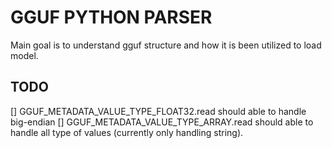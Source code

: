 # GGUF PYTHON PARSER
Main goal is to understand gguf structure and how it is been utilized to load model.

## TODO
[] GGUF_METADATA_VALUE_TYPE_FLOAT32.read should able to handle big-endian
[] GGUF_METADATA_VALUE_TYPE_ARRAY.read should able to handle all type of values (currently only handling string).
